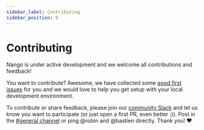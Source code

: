 ```yaml
---
sidebar_label: Contributing
sidebar_position: 9
---
```


# Contributing

Nango is under active development and we welcome all contributions and feedback!

You want to contribute? Awesome, we have collected some [good first issues](https://github.com/NangoHQ/nango/issues?q=is%3Aissue+is%3Aopen+label%3A%22good+first+issue%22) for you and we would love to help you get setup with your local development environment.

To contribute or share feedback, please join our [community Slack](https://nango.dev/slack) and let us know you want to participate (or just open a first PR, even better :)). Post in the [#general channel](https://nango-community.slack.com/archives/C03QBHSMPUM) or ping @robin and @bastien directly.  Thank you! ❤️
